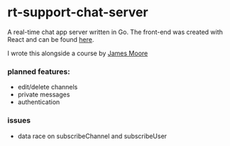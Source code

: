 # rt-support-chat-server
A real-time chat app server written in Go. The front-end was created with React and can be found [here](https://github.com/vvmk/rt-support-chat).

I wrote this alongside a course by [James Moore](https://github.com/knowthen)

### planned features: 
+ edit/delete channels
+ private messages
+ authentication

### issues
+ data race on subscribeChannel and subscribeUser
